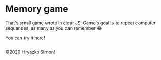 # Memory game

That's small game wrote in clear JS. Game's goal is to repeat computer sequanses, as many as you can remember 😂

You can try it [here](http://hryszko.cba.pl/repos/memory-game)!

<img src="https://media3.giphy.com/media/jnbo5t5ifhUlI7BVXF/giphy.gif" alt=""/>

&copy;2020 Hryszko Simon!

